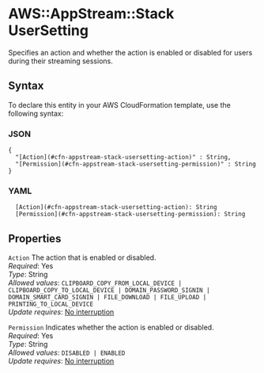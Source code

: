 # AWS::AppStream::Stack UserSetting<a name="aws-properties-appstream-stack-usersetting"></a>

Specifies an action and whether the action is enabled or disabled for users during their streaming sessions\.

## Syntax<a name="aws-properties-appstream-stack-usersetting-syntax"></a>

To declare this entity in your AWS CloudFormation template, use the following syntax:

### JSON<a name="aws-properties-appstream-stack-usersetting-syntax.json"></a>

```
{
  "[Action](#cfn-appstream-stack-usersetting-action)" : String,
  "[Permission](#cfn-appstream-stack-usersetting-permission)" : String
}
```

### YAML<a name="aws-properties-appstream-stack-usersetting-syntax.yaml"></a>

```
  [Action](#cfn-appstream-stack-usersetting-action): String
  [Permission](#cfn-appstream-stack-usersetting-permission): String
```

## Properties<a name="aws-properties-appstream-stack-usersetting-properties"></a>

`Action`  <a name="cfn-appstream-stack-usersetting-action"></a>
The action that is enabled or disabled\.  
*Required*: Yes  
*Type*: String  
*Allowed values*: `CLIPBOARD_COPY_FROM_LOCAL_DEVICE | CLIPBOARD_COPY_TO_LOCAL_DEVICE | DOMAIN_PASSWORD_SIGNIN | DOMAIN_SMART_CARD_SIGNIN | FILE_DOWNLOAD | FILE_UPLOAD | PRINTING_TO_LOCAL_DEVICE`  
*Update requires*: [No interruption](https://docs.aws.amazon.com/AWSCloudFormation/latest/UserGuide/using-cfn-updating-stacks-update-behaviors.html#update-no-interrupt)

`Permission`  <a name="cfn-appstream-stack-usersetting-permission"></a>
Indicates whether the action is enabled or disabled\.  
*Required*: Yes  
*Type*: String  
*Allowed values*: `DISABLED | ENABLED`  
*Update requires*: [No interruption](https://docs.aws.amazon.com/AWSCloudFormation/latest/UserGuide/using-cfn-updating-stacks-update-behaviors.html#update-no-interrupt)